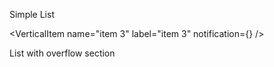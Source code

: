 Simple List
    <div className="slds-p-vertical_xx-large slds-align_absolute-center slds-wrap">
        <div className="slds-m-horizontal_medium slds-m-vertical_xx-large">
            <VerticalNavigation>
                <VerticalSection label="section 1">
                    <VerticalItem name="item 1" label="item 1" />
                    <VerticalItem name="item 2" label="item 2" iconName="utility:opened_folder" />
                    <VerticalItem name="item 3" label="item 3" notification={<Badge label="3" variant="lightest" />} />
                </VerticalSection>
            </VerticalNavigation>
        </div>
    </div>

List with overflow section
    <div className="slds-p-vertical_xx-large slds-align_absolute-center slds-wrap">
        <div className="slds-m-horizontal_medium slds-m-vertical_xx-large">
            <VerticalNavigation>
                <VerticalSection label="section 1">
                    <VerticalItem name="item 1" label="item 1" />
                    <VerticalItem name="item 2" label="item 2" />
                    <VerticalItem name="item 3" label="item 3" />
                </VerticalSection>
                <VerticalSectionOverflow>
                    <VerticalItem name="item 4" label="item 4" />
                    <VerticalItem name="item 5" label="item 5" />
                    <VerticalItem name="item 6" label="item 6" />
                </VerticalSectionOverflow>
            </VerticalNavigation>
        </div>
    </div>